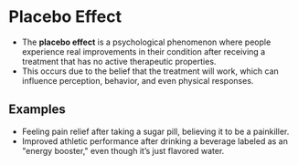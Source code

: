 # Placebo Effect  
- The **placebo effect** is a psychological phenomenon where people experience real improvements in their condition after receiving a treatment that has no active therapeutic properties.  
- This occurs due to the belief that the treatment will work, which can influence perception, behavior, and even physical responses.  

## Examples  
- Feeling pain relief after taking a sugar pill, believing it to be a painkiller.  
- Improved athletic performance after drinking a beverage labeled as an "energy booster," even though it’s just flavored water.  
